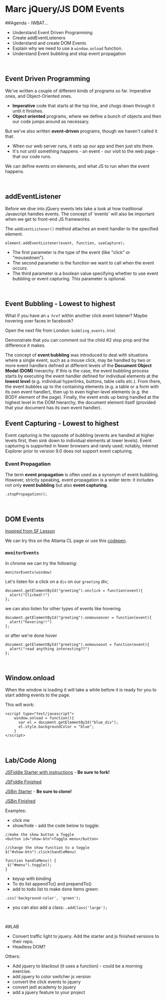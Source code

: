 # Marc jQuery/JS DOM Events

##Agenda - IWBAT...

- Understand Event Driven Programming
- Create addEventListeners
- Understand and create DOM Events
- Explain why we need to use a `window.onload` function.
- Understand Event bubbling and stop event propagation

<br>

## Event Driven Programming

We've written a couple of different kinds of programs so far. Imperative ones, and Object-Oriented ones. 

- **Imperative** code that starts at the top line, and chugs down through it until it finishes. 
- **Object oriented** programs, where we define a bunch of objects and then our code jumps around as necessary. 

But we've also written **event-driven** programs, though we haven't called it that. 

- When our web server runs, it sets up our app and then just sits there. 
- It's not until something happens - an event - our visit to the web page - that our code runs. 

We can define events on elements, and what JS to run when the event happens. 

<br>

## addEventListener

Before we dive into jQuery events lets take a look at how traditional Javascript handles events. The concept of 'events' will also be important when we get to front-end JS frameworks.

The `addEventListener()` method attaches an event handler to the specified element.

`element.addEventListener(event, function, useCapture);`

- The first parameter is the type of the event (like "click" or "mousedown").
- The second parameter is the function we want to call when the event occurs.
- The third parameter is a boolean value specifying whether to use event bubbling or event capturing. This parameter is optional.

<br>


## Event Bubbling - Lowest to highest

What if you have an `a href` within another click event listener? Maybe hovering over faces in facebook?


Open the next file from London: `bubbling_events.html`

Demonstrate that you can comment out the child #2 stop prop and the difference it makes.

The concept of **event bubbling** was introduced to deal with situations where a single event, such as a mouse click, may be handled by two or more event handlers defined at different levels of the **Document Object Model (DOM)** hierarchy. If this is the case, the event bubbling process starts by executing the event handler defined for individual elements at the **lowest level** (e.g. individual hyperlinks, buttons, table cells etc.). From there, the event bubbles up to the containing elements (e.g. a table or a form with its own event handler), then up to even higher-level elements (e.g. the BODY element of the page). Finally, the event ends up being handled at the highest level in the DOM hierarchy, the document element itself (provided that your document has its own event handler).

## Event Capturing - Lowest to highest
Event capturing is the opposite of bubbling (events are handled at higher levels first, then sink down to individual elements at lower levels). Event capturing is supported in fewer browsers and rarely used; notably, Internet Explorer prior to version 9.0 does not support event capturing.

### Event Propagation

The term **event propagation** is often used as a synonym of event bubbling. However, strictly speaking, event propagation is a wider term: it includes not only **event bubbling** but also **event capturing**. 

```
.stopPropagation();
```

<br>

## DOM Events

[Inspired from SF Lesson](https://github.com/sf-wdi-15/notes/blob/master/week_01_programming_fundamentals_with_the_web/day_4_dom/dusk_dom/README.md)

 We can try this on the Atlanta CL page or use this [codepen](http://codepen.io/marcwright/pen/xGwrdg?editors=101).


### `monitorEvents` 

In chrome we can try the following:

`monitorEvents(window)` 


Let's listen for a click on a `div` on our `greeting` div;

```
document.getElementById("greeting").onclick = function(event){
  alert("Clicked!!")
};
```
we can also listen for other types of events like hovering

```
document.getElementById("greeting").onmouseover = function(event){
  alert("hovering!!")
};

```
or after we're done hover

```
document.getElementById("greeting").onmouseout = function(event){
  alert("read anything interesting??")
};

```

<br>


## Window.onload
When the window is loading it will take a while before it is ready for you to start adding events to the page.


This will work:

```
<script type="text/javascript">
    window.onload = function(){
      var el = document.getElementById("blue_div");
      el.style.backgroundColor = "blue";
    }
</script>

```



<br>

## Lab/Code Along

[JSFiddle Starter with instructions](http://jsfiddle.net/marcwright/x6ncsqLz/1/) - **Be sure to fork!**

[JSFiddle Finished](http://jsfiddle.net/marcwright/x4u5D/149/) 

[JSBin Starter](http://jsbin.com/rawigi/3/edit) - **Be sure to clone!**

[JSBin Finished](http://jsbin.com/kalutepori/2/edit)

Examples:

- click me
- show/hide - add the code below to toggle:

```
//make the show button a Toggle
<button id="show-btn">Toggle menu</button>

//change the show function to a toggle
$("#show-btn").click(handleMenu)

function handleMenu() {
 $("#menu").toggle();     
}
```

- keyup with binding
- To do list appendTo() and prependTo()
- add to todo list to make done items green:
```
.css('background-color', 'green');
```
- you can also add a class: `.addClass('large');`

<br>

##LAB

- Convert traffic light to jquery. Add the starter and js finished versions to their repo.
- Headless DOM?


Others:

- Add jquery to blackout (it uses a function) - could be a morning exercise.
- add jquery to color switcher js version
- convert the click events to jquery
- convert jedi academy to jquery
- add a jquery feature to your project

